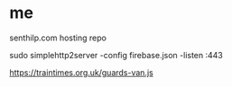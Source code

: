 # me
senthilp.com hosting repo

sudo simplehttp2server -config firebase.json -listen :443

https://traintimes.org.uk/guards-van.js
